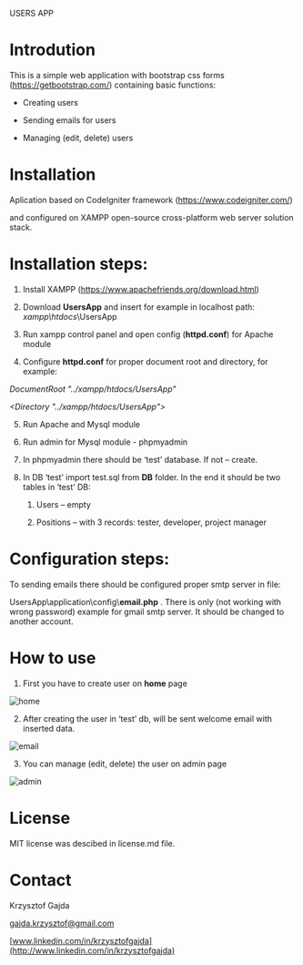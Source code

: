USERS APP

Introdution
===========

This is a simple web application with bootstrap css forms
(<https://getbootstrap.com/>) containing basic functions:

-   Creating users

-   Sending emails for users

-   Managing (edit, delete) users

Installation
===========

Aplication based on CodeIgniter framework (<https://www.codeigniter.com/>)

and configured on XAMPP open-source cross-platform web server solution stack.

Installation steps:
===================

1.  Install XAMPP (<https://www.apachefriends.org/download.html>)

2.  Download **UsersApp** and insert for example in localhost path:
    *xampp\\htdocs*\\UsersApp

3.  Run xampp control panel and open config (**httpd.conf**) for Apache module

4.  Configure **httpd.conf** for proper document root and directory, for
    example:

*DocumentRoot "../xampp/htdocs/UsersApp"*

*\<Directory "../xampp/htdocs/UsersApp"\>*

5.  Run Apache and Mysql module

6.  Run admin for Mysql module - phpmyadmin

7.  In phpmyadmin there should be ‘test’ database. If not – create.

8.  In DB ‘test’ import test.sql from **DB** folder. In the end it should be two
    tables in ‘test’ DB:

    1.  Users – empty

    2.  Positions – with 3 records: tester, developer, project manager


Configuration steps:
==========

To sending emails there should be configured proper smtp server in file:

UsersApp\\application\\config\\**email.php** . There is only (not working with
wrong password) example for gmail smtp server. It should be changed to another
account.

How to use
==========

1.  First you have to create user on **home** page

![home](https://user-images.githubusercontent.com/51199020/58703165-11546a00-83a8-11e9-8733-688f9dd90f00.jpg)

2.  After creating the user in ‘test’ db, will be sent welcome email with
    inserted data.

![email](https://user-images.githubusercontent.com/51199020/58703116-e79b4300-83a7-11e9-970d-718f592dae40.JPG)

3.  You can manage (edit, delete) the user on admin page

![admin](https://user-images.githubusercontent.com/51199020/58702653-a8b8bd80-83a6-11e9-8a07-717da92cab12.jpg)

License
=======

MIT license was descibed in license.md file.

Contact
=======

Krzysztof Gajda

<gajda.krzysztof@gmail.com>

[www.linkedin.com/in/krzysztofgajda](http://www.linkedin.com/in/krzysztofgajda)
